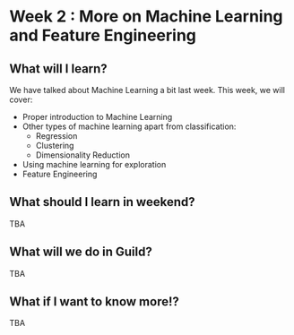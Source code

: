 # Week 2 : More on Machine Learning and Feature Engineering

## What will I learn?

We have talked about Machine Learning a bit last week. This week, we will cover:

* Proper introduction to Machine Learning
* Other types of machine learning apart from classification:
  * Regression
  * Clustering
  * Dimensionality Reduction
* Using machine learning for exploration
* Feature Engineering

## What should I learn in weekend?

TBA

## What will we do in Guild?

TBA

## What if I want to know more!?

TBA


